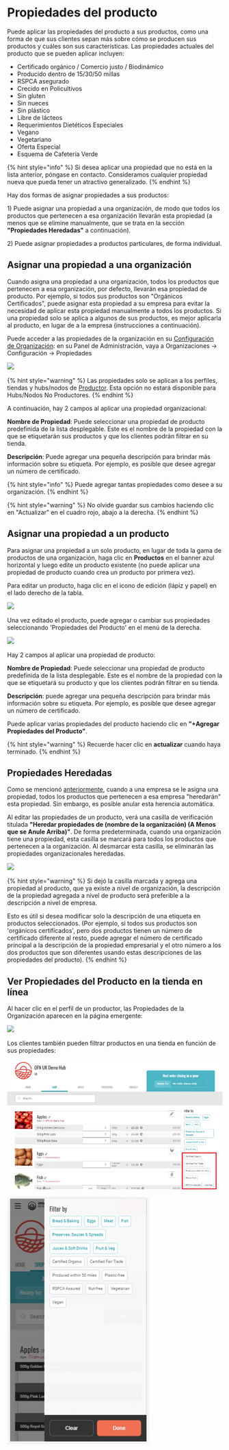 # Propiedades del producto

Puede aplicar las propiedades del producto a sus productos, como una forma de que sus clientes sepan más sobre cómo se producen sus productos y cuáles son sus características. Las propiedades actuales del producto que se pueden aplicar incluyen:

* Certificado orgánico / Comercio justo / Biodinámico
* Producido dentro de 15/30/50 millas
* RSPCA asegurado
* Crecido en Policultivos
* Sin gluten
* Sin nueces
* Sin plástico
* Libre de lácteos
* Requerimientos Dietéticos Especiales
* Vegano
* Vegetariano
* Oferta Especial
* Esquema de Cafetería Verde

{% hint style="info" %}
Si desea aplicar una propiedad que no está en la lista anterior, póngase en contacto. Consideramos cualquier propiedad nueva que pueda tener un atractivo generalizado.
{% endhint %}

Hay dos formas de asignar propiedades a sus productos:

1\) Puede asignar una propiedad a una organización, de modo que todos los productos que pertenecen a esa organización llevarán esta propiedad \(a menos que se elimine manualmente, que se trata en la sección **"Propiedades Heredadas"** a continuación\).

2\) Puede asignar propiedades a productos particulares, de forma individual.

## Asignar una propiedad a una organización

Cuando asigna una propiedad a una organización, todos los productos que pertenecen a esa organización, por defecto, llevarán esa propiedad de producto. Por ejemplo, si todos sus productos son "Orgánicos Certificados", puede asignar esta propiedad a su empresa para evitar la necesidad de aplicar esta propiedad manualmente a todos los productos. Si una propiedad solo se aplica a algunos de sus productos, es mejor aplicarla al producto, en lugar de a la empresa \(instrucciones a continuación\).

Puede acceder a las propiedades de la organización en su [Configuración de Organización](../enterprise-profile/enterprise-settings.md): en su Panel de Administración, vaya a Organizaciones -&gt; Configuración -&gt; Propiedades

![](../../.gitbook/assets/properties1.jpg)

{% hint style="warning" %}
Las propiedades solo se aplican a los perfiles, tiendas y hubs/nodos de [Productor](../enterprise-profile/). Esta opción no estará disponible para Hubs/Nodos No Productores.
{% endhint %}

A continuación, hay 2 campos al aplicar una propiedad organizacional:

**Nombre de Propiedad**: Puede seleccionar una propiedad de producto predefinida de la lista desplegable. Este es el nombre de la propiedad con la que se etiquetarán sus productos y que los clientes podrán filtrar en su tienda.

**Descripción**: Puede agregar una pequeña descripción para brindar más información sobre su etiqueta. Por ejemplo, es posible que desee agregar un número de certificado.

{% hint style="info" %}
Puede agregar tantas propiedades como desee a su organización.
{% endhint %}

{% hint style="warning" %}
No olvide guardar sus cambios haciendo clic en "Actualizar" en el cuadro rojo, abajo a la derecha.
{% endhint %}

## Asignar una propiedad a un producto

Para asignar una propiedad a un solo producto, en lugar de toda la gama de productos de una organización, haga clic en **Productos** en el banner azul horizontal y luego edite un producto existente \(no puede aplicar una propiedad de producto cuando crea un producto por primera vez\).

Para editar un producto, haga clic en el icono de edición \(lápiz y papel\) en el lado derecho de la tabla.

![](../../.gitbook/assets/property-to-product.png)

Una vez editado el producto, puede agregar o cambiar sus propiedades seleccionando 'Propiedades del Producto' en el menú de la derecha.

![](../../.gitbook/assets/properties2.jpg)

Hay 2 campos al aplicar una propiedad de producto:

**Nombre de Propiedad**: Puede seleccionar una propiedad de producto predefinida de la lista desplegable. Este es el nombre de la propiedad con la que se etiquetará su producto y que los clientes podrán filtrar en su tienda.

**Descripción**: puede agregar una pequeña descripción para brindar más información sobre su etiqueta. Por ejemplo, es posible que desee agregar un número de certificado.

Puede aplicar varias propiedades del producto haciendo clic en **"+Agregar Propiedades del Producto"**.

{% hint style="warning" %}
Recuerde hacer clic en **actualizar** cuando haya terminado.
{% endhint %}

## Propiedades Heredadas

Como se mencionó [anteriormente](product-properties.md#asignar-una-propiedad-a-una-organizacion), cuando a una empresa se le asigna una propiedad, todos los productos que pertenecen a esa empresa "heredarán" esta propiedad. Sin embargo, es posible anular esta herencia automática.

Al editar las propiedades de un producto, verá una casilla de verificación titulada **"Heredar propiedades de \(nombre de la organización\) \(A Menos que se Anule Arriba\)"**. De forma predeterminada, cuando una organización tiene una propiedad, esta casilla se marcará para todos los productos que pertenecen a la organización. Al desmarcar esta casilla, se eliminarán las propiedades organizacionales heredadas.

![](../../.gitbook/assets/properties3.jpg)

{% hint style="warning" %}
Si dejó la casilla marcada y agrega una propiedad al producto, que ya existe a nivel de organización, la descripción de la propiedad agregada a nivel de producto será preferible a la descripción a nivel de empresa.

Esto es útil si desea modificar solo la descripción de una etiqueta en productos seleccionados. \(Por ejemplo, si todos sus productos son 'orgánicos certificados', pero dos productos tienen un número de certificado diferente al resto, puede agregar el número de certificado principal a la descripción de la propiedad empresarial y el otro número a los dos productos que son diferentes usando estas descripciones de las propiedades del producto\).
{% endhint %}

## Ver Propiedades del Producto en la tienda en línea

Al hacer clic en el perfil de un productor, las Propiedades de la Organización aparecen en la página emergente:

![](../../.gitbook/assets/viewproperty.jpg)

Los clientes también pueden filtrar productos en una tienda en función de sus propiedades:

![Filter by properties on PC](../../.gitbook/assets/propertiesscreenlaptop.jpg)

![Filter by properties on smart phone](../../.gitbook/assets/propertiesscreenphone.jpg)

